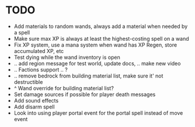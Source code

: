 # TODO

 - Add materials to random wands, always add a material when needed by a spell
 - Make sure max XP is always at least the highest-costing spell on a wand
 - Fix XP system, use a mana system when wand has XP Regen, store accumulated XP, etc
 - Test dying while the wand inventory is open
 - .. add region message for test world, update docs, .. make new video
 - .. Factions support .. ?
 - .. remove bedrock from building material list, make sure it' not destructible
 - ^ Wand override for building material list?
 - Set damage sources if possible for player death messages
 - Add sound effects
 - Add disarm spell
 - Look into using player portal event for the portal spell instead of move event